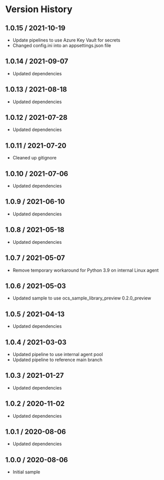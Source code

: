 # Version History

## 1.0.15 / 2021-10-19

- Update pipelines to use Azure Key Vault for secrets
- Changed config.ini into an appsettings.json file

## 1.0.14 / 2021-09-07

- Updated dependencies

## 1.0.13 / 2021-08-18

- Updated dependencies

## 1.0.12 / 2021-07-28

- Updated dependencies

## 1.0.11 / 2021-07-20

- Cleaned up gitignore

## 1.0.10 / 2021-07-06

- Updated dependencies

## 1.0.9 / 2021-06-10

- Updated dependencies

## 1.0.8 / 2021-05-18

- Updated dependencies

## 1.0.7 / 2021-05-07

- Remove temporary workaround for Python 3.9 on internal Linux agent

## 1.0.6 / 2021-05-03

- Updated sample to use ocs_sample_library_preview 0.2.0_preview

## 1.0.5 / 2021-04-13

- Updated dependencies

## 1.0.4 / 2021-03-03

- Updated pipeline to use internal agent pool
- Updated pipeline to reference main branch

## 1.0.3 / 2021-01-27

- Updated dependencies

## 1.0.2 / 2020-11-02

- Updated dependencies

## 1.0.1 / 2020-08-06

- Updated dependencies

## 1.0.0 / 2020-08-06

- Initial sample
